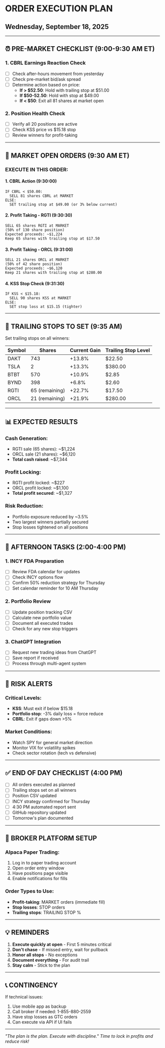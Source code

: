 # ORDER EXECUTION PLAN
## Wednesday, September 18, 2025

---

## ⏰ PRE-MARKET CHECKLIST (9:00-9:30 AM ET)

### 1. CBRL Earnings Reaction Check
- [ ] Check after-hours movement from yesterday
- [ ] Check pre-market bid/ask spread
- [ ] Determine action based on price:
  - **If > $52.50**: Hold with trailing stop at $51.00
  - **If $50-52.50**: Hold with stop at $49.00
  - **If < $50**: Exit all 81 shares at market open

### 2. Position Health Check
- [ ] Verify all 20 positions are active
- [ ] Check KSS price vs $15.18 stop
- [ ] Review winners for profit-taking

---

## 📝 MARKET OPEN ORDERS (9:30 AM ET)

### EXECUTE IN THIS ORDER:

#### 1. CBRL Action (9:30:00)
```
IF CBRL < $50.00:
  SELL 81 shares CBRL at MARKET
ELSE:
  SET trailing stop at $49.00 (or 3% below current)
```

#### 2. Profit Taking - RGTI (9:30:30)
```
SELL 65 shares RGTI at MARKET
(50% of 130 share position)
Expected proceeds: ~$1,224
Keep 65 shares with trailing stop at $17.50
```

#### 3. Profit Taking - ORCL (9:31:00)
```
SELL 21 shares ORCL at MARKET
(50% of 42 share position)
Expected proceeds: ~$6,120
Keep 21 shares with trailing stop at $280.00
```

#### 4. KSS Stop Check (9:31:30)
```
IF KSS < $15.18:
  SELL 90 shares KSS at MARKET
ELSE:
  SET stop loss at $15.15 (tighter)
```

---

## 🎯 TRAILING STOPS TO SET (9:35 AM)

Set trailing stops on all winners:

| Symbol | Shares | Current Gain | Trailing Stop Level |
|--------|--------|--------------|-------------------|
| DAKT | 743 | +13.8% | $22.50 |
| TSLA | 2 | +13.3% | $380.00 |
| BTBT | 570 | +10.9% | $2.85 |
| BYND | 398 | +6.8% | $2.60 |
| RGTI | 65 (remaining) | +22.7% | $17.50 |
| ORCL | 21 (remaining) | +21.9% | $280.00 |

---

## 📊 EXPECTED RESULTS

### Cash Generation:
- RGTI sale (65 shares): ~$1,224
- ORCL sale (21 shares): ~$6,120
- **Total cash raised**: ~$7,344

### Profit Locking:
- RGTI profit locked: ~$227
- ORCL profit locked: ~$1,100
- **Total profit secured**: ~$1,327

### Risk Reduction:
- Portfolio exposure reduced by ~3.5%
- Two largest winners partially secured
- Stop losses tightened on all positions

---

## 🔄 AFTERNOON TASKS (2:00-4:00 PM)

### 1. INCY FDA Preparation
- [ ] Review FDA calendar for updates
- [ ] Check INCY options flow
- [ ] Confirm 50% reduction strategy for Thursday
- [ ] Set calendar reminder for 10 AM Thursday

### 2. Portfolio Review
- [ ] Update position tracking CSV
- [ ] Calculate new portfolio value
- [ ] Document all executed trades
- [ ] Check for any new stop triggers

### 3. ChatGPT Integration
- [ ] Request new trading ideas from ChatGPT
- [ ] Save report if received
- [ ] Process through multi-agent system

---

## 🚨 RISK ALERTS

### Critical Levels:
- **KSS**: Must exit if below $15.18
- **Portfolio stop**: -3% daily loss = force reduce
- **CBRL**: Exit if gaps down >5%

### Market Conditions:
- Watch SPY for general market direction
- Monitor VIX for volatility spikes
- Check sector rotation (tech vs defensive)

---

## ✅ END OF DAY CHECKLIST (4:00 PM)

- [ ] All orders executed as planned
- [ ] Trailing stops set on all winners
- [ ] Position CSV updated
- [ ] INCY strategy confirmed for Thursday
- [ ] 4:30 PM automated report sent
- [ ] GitHub repository updated
- [ ] Tomorrow's plan documented

---

## 📱 BROKER PLATFORM SETUP

### Alpaca Paper Trading:
1. Log in to paper trading account
2. Open order entry window
3. Have positions page visible
4. Enable notifications for fills

### Order Types to Use:
- **Profit-taking**: MARKET orders (immediate fill)
- **Stop losses**: STOP orders
- **Trailing stops**: TRAILING STOP %

---

## 💡 REMINDERS

1. **Execute quickly at open** - First 5 minutes critical
2. **Don't chase** - If missed entry, wait for pullback
3. **Honor all stops** - No exceptions
4. **Document everything** - For audit trail
5. **Stay calm** - Stick to the plan

---

## 📞 CONTINGENCY

If technical issues:
1. Use mobile app as backup
2. Call broker if needed: 1-855-880-2559
3. Have stop losses as GTC orders
4. Can execute via API if UI fails

---

*"The plan is the plan. Execute with discipline."*
*Time to lock in profits and reduce risk!*